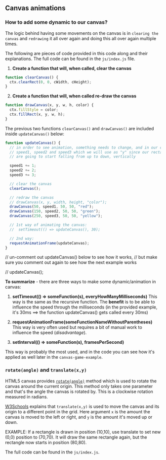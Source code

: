## Canvas animations

### How to add some dynamic to our canvas?

The logic behind having some movements on the canvas is in `clearing the canvas` and `redrawing` it all over again and doing this all over again multiple times.

The following are pieces of code provided in this code along and their explanations. The full code can be found in the `js/index.js` file.

1. **Create a function that will, when called, clear the canvas**

```jsx
function clearCanvas() {
  ctx.clearRect(0, 0, cWidth, cHeight);
}
```

2. **Create a function that will, when called re-draw the canvas**

```jsx
function drawCanvas(x, y, w, h, color) {
  ctx.fillStyle = color;
  ctx.fillRect(x, y, w, h);
}
```

The previous two functions `clearCanvas()` and `drawCanvas()` are included inside `updateCanvas()` below:

```jsx
function updateCanvas() {
  // in order to see animation, something needs to change, and in our case that is going to be
  // speed1, speed2 and speed3 which we will use as "y" since our rectangles
  // are going to start falling from up to down, vertically

  speed1 += 1;
  speed2 += 2;
  speed3 += 3;

  // clear the canvas
  clearCanvas();

  // redraw the canvas
  // drawCanvas(x, y, width, height, "color");
  drawCanvas(50, speed1, 50, 50, "red");
  drawCanvas(150, speed2, 50, 50, "green");
  drawCanvas(250, speed3, 50, 50, "yellow");

  // 1st way of animating the canvas:
  //  setTimeout(() => updateCanvas(), 30);

  // 2nd way:
  requestAnimationFrame(updateCanvas);
}
```

// un-comment out updateCanvas() below to see how it works,
// but make sure you comment out again to see how the next example works

// updateCanvas();

**To summarize** - there are three ways to make some dynamic/animation in canvas:

1. **setTimeout(() => someFunction(s), everyHowManyMilliseconds)**
   This way is the same as the recursive function.
   The **benefit** is to be able to influence the speed through the milliseconds (in the provided example, it's 30ms ==> the function updateCanvas() gets called every 30ms)

2. **requestAnimationFrame(someFunctionNameWithoutParentheses)**
   This way is very often used but requires a bit of manual work to influence the speed (_disadvantage_).

3. **setInterval(() => someFunction(s), framesPerSecond)**

This way is probably the most used, and in the code you can see how it's applied as well later in the `canvas-game-example`.

### `rotate(angle)` and `translate(x,y)`

HTML5 canvas provides [`rotate(angle)`](https://www.w3schools.com/tags/canvas_rotate.asp) method which is used to rotate the canvas around the current origin. This method only takes one parameter and that's the angle the canvas is rotated by. This is a clockwise rotation measured in radians.

[W3Schools](https://www.w3schools.com/tags/canvas_translate.asp) explains that `translate(x,y)` is used to move the canvas and its origin to a different point in the grid.
Here argument `x` is the amount the canvas is moved to the left or right, and `y` is the amount it's moved up or down.

EXAMPLE: If a rectangle is drawn in position (10,10), use translate to set new (0,0) position to (70,70).
It will draw the same rectangle again, but the rectangle now starts in position (80,80).

The full code can be found in the `js/index.js`.
